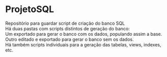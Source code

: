 # ProjetoSQL
Repositório para guardar script de criação do banco SQL <br/>
Há duas pastas com scripts distintos de geração do banco: <br/>
Um exportado para gerar o banco com os dados, populando assim a base.<br/>
Outro editado e exportado para gerar o banco sem os dados.<br/>
Há também scripts individuais para a geração das tabelas, views, indexes, etc.